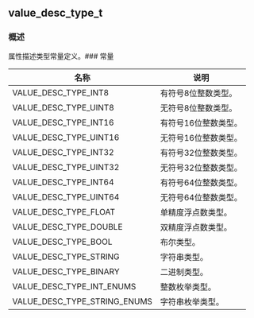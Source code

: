 ## value\_desc\_type\_t
### 概述
属性描述类型常量定义。### 常量
<p id="value_desc_type_t_consts">

| 名称 | 说明 | 
| -------- | ------- | 
| VALUE\_DESC\_TYPE\_INT8 | 有符号8位整数类型。 |
| VALUE\_DESC\_TYPE\_UINT8 | 无符号8位整数类型。 |
| VALUE\_DESC\_TYPE\_INT16 | 有符号16位整数类型。 |
| VALUE\_DESC\_TYPE\_UINT16 | 无符号16位整数类型。 |
| VALUE\_DESC\_TYPE\_INT32 | 有符号32位整数类型。 |
| VALUE\_DESC\_TYPE\_UINT32 | 无符号32位整数类型。 |
| VALUE\_DESC\_TYPE\_INT64 | 有符号64位整数类型。 |
| VALUE\_DESC\_TYPE\_UINT64 | 无符号64位整数类型。 |
| VALUE\_DESC\_TYPE\_FLOAT | 单精度浮点数类型。 |
| VALUE\_DESC\_TYPE\_DOUBLE | 双精度浮点数类型。 |
| VALUE\_DESC\_TYPE\_BOOL | 布尔类型。 |
| VALUE\_DESC\_TYPE\_STRING | 字符串类型。 |
| VALUE\_DESC\_TYPE\_BINARY | 二进制类型。 |
| VALUE\_DESC\_TYPE\_INT\_ENUMS | 整数枚举类型。 |
| VALUE\_DESC\_TYPE\_STRING\_ENUMS | 字符串枚举类型。 |
